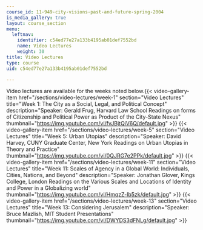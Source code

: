 ```yaml
---
course_id: 11-949-city-visions-past-and-future-spring-2004
is_media_gallery: true
layout: course_section
menu:
  leftnav:
    identifier: c54ed77e27a133b4195ab01def7552bd
    name: Video Lectures
    weight: 30
title: Video Lectures
type: course
uid: c54ed77e27a133b4195ab01def7552bd

---
```


Video lectures are available for the weeks noted below.{{< video-gallery-item href="/sections/video-lectures/week-1" section="Video Lectures" title="Week 1: The City as a Social, Legal, and Political Concept" description="Speaker: Gerald Frug, Harvard Law School Readings on forms of Citizenship and Political Power as Product of the City-State Nexus" thumbnail="https://img.youtube.com/vi/fvJBjtQiV6Q/default.jpg" >}} {{< video-gallery-item href="/sections/video-lectures/week-5" section="Video Lectures" title="Week 5: Urban Utopias" description="Speaker: David Harvey, CUNY Graduate Center, New York Readings on Urban Utopias in Theory and Practice" thumbnail="https://img.youtube.com/vi/0QJRG7e2PPk/default.jpg" >}} {{< video-gallery-item href="/sections/video-lectures/week-11" section="Video Lectures" title="Week 11: Scales of Agency in a Global World: Individuals, Cities, Nations, and Beyond" description="Speaker: Jonathan Glover, Kings College, London Readings on the Various Scales and Locations of Identity and Power in a Globalizing world" thumbnail="https://img.youtube.com/vi/HmqzZ-lb5zk/default.jpg" >}} {{< video-gallery-item href="/sections/video-lectures/week-13" section="Video Lectures" title="Week 13: Considering Jerusalem" description="Speaker: Bruce Mazlish, MIT Student Presentations" thumbnail="https://img.youtube.com/vi/DWYDS3dFNLg/default.jpg" >}}
